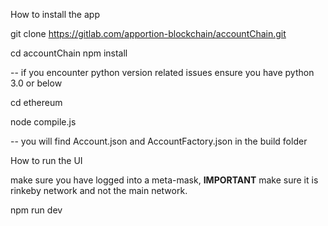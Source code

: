 How to install the app

git clone https://gitlab.com/apportion-blockchain/accountChain.git

cd accountChain
npm install

-- if you encounter python version related issues ensure you have python 3.0 or below

cd ethereum

node compile.js

-- you will find Account.json and AccountFactory.json in the build folder  

How to run the UI

make sure you have logged into a meta-mask, **IMPORTANT** make sure it is rinkeby network and not the main network.

npm run dev





